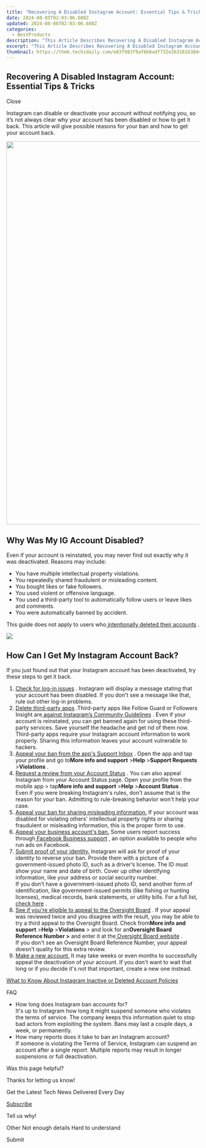 ```yaml
---
title: "Recovering A Disabled Instagram Account: Essential Tips & Tricks"
date: 2024-08-05T02:03:06.608Z
updated: 2024-08-06T02:03:06.608Z
categories:
  - BestProducts
description: "This Article Describes Recovering A Disabled Instagram Account: Essential Tips & Tricks"
excerpt: "This Article Describes Recovering A Disabled Instagram Account: Essential Tips & Tricks"
thumbnail: https://thmb.techidaily.com/e83f983f9af6b6adf732e263161638d4efc710da8fc4b32e0850fa910996aed9.jpg
---
```


## Recovering A Disabled Instagram Account: Essential Tips & Tricks

Close 

 Instagram can disable or deactivate your account without notifying you, so it’s not always clear why your account has been disabled or how to get it back. This article will give possible reasons for your ban and how to get your account back.  

<!-- affiliate ads begin -->
<a href="https://funwhole.sjv.io/c/5597632/1702887/17189" target="_top" id="1702887"><img src="//a.impactradius-go.com/display-ad/17189-1702887" border="0" alt="" width="1000" height="1000"/></a><img height="0" width="0" src="https://imp.pxf.io/i/5597632/1702887/17189" style="position:absolute;visibility:hidden;" border="0" />
<!-- affiliate ads end -->
##  Why Was My IG Account Disabled? 

 Even if your account is reinstated, you may never find out exactly why it was deactivated. Reasons may include:

* You have multiple intellectual property violations.
* You repeatedly shared fraudulent or misleading content.
* You bought likes or fake followers.
* You used violent or offensive language.
* You used a third-party tool to automatically follow users or leave likes and comments.
* You were automatically banned by accident.

 This guide does not apply to users who[ intentionally deleted their accounts](https://www.lifewire.com/delete-instagram-accounts-3485865) .

<!-- affiliate ads begin -->
<a href="https://store.absolute.com/order/checkout.php?PRODS=4601998&QTY=1&AFFILIATE=108875&CART=1"><img src="https://secure.avangate.com/images/merchant/ef70e26a0b5da778eda3f48014d087cd/728x90_larger-shield.jpg" border="0"></a>
<!-- affiliate ads end -->
##  How Can I Get My Instagram Account Back? 

 If you just found out that your Instagram account has been deactivated, try these steps to get it back.

1. [ Check for log-in issues](https://help.instagram.com/374546259294234) . Instagram will display a message stating that your account has been disabled. If you don't see a message like that, rule out other log-in problems.
2. [ Delete third-party apps](https://www.lifewire.com/delete-apps-on-android-phone-5271421) .Third-party apps like Follow Guard or Followers Insight are[ against Instagram’s Community Guidelines](https://help.instagram.com/263751177667145/?helpref=search&query=deactivated&search%5Fsession%5Fid=1479f017c035a5ef58fe9c9fe8fab374&sr=8) . Even if your account is reinstated, you can get banned again for using these third-party services. Save yourself the headache and get rid of them now.  
 Third-party apps require your Instagram account information to work properly. Sharing this information leaves your account vulnerable to hackers.
3. [ Appeal your ban from the app's Support Inbox](https://help.instagram.com/280908123309761) . Open the app and tap your profile and go to**More info and support** \>**Help** \>**Support Requests** \>**Violations** .
4. [ Request a review from your Account Status](https://help.instagram.com/338481628002750) . You can also appeal Instagram from your Account Status page. Open your profile from the mobile app > tap**More info and support** \>**Help** \>**Account Status** .  
 Even if you were breaking Instagram's rules, don't assume that is the reason for your ban. Admitting to rule-breaking behavior won't help your case.
5. [ Appeal your ban for sharing misleading information.](https://www.facebook.com/help/instagram/693680257839261?helpref=faq%5Fcontent) If your account was disabled for violating others' intellectual property rights or sharing fraudulent or misleading information, this is the proper form to use.
6. [ Appeal your business account's ban.](https://www.facebook.com/business/help/422289316306981) Some users report success through[ Facebook Business support](https://www.facebook.com/business/help) , an option available to people who run ads on Facebook.
7. [ Submit proof of your identity.](https://help.instagram.com/293775921768331/?helpref=related%5Farticles) Instagram will ask for proof of your identity to reverse your ban. Provide them with a picture of a government-issued photo ID, such as a driver’s license. The ID must show your name and date of birth. Cover up other identifying information, like your address or social security number.  
 If you don’t have a government-issued photo ID, send another form of identification, like government-issued permits (like fishing or hunting licenses), medical records, bank statements, or utility bills. For a full list,[ check here](https://help.instagram.com/271237319690904/?helpref=faq%5Fcontent) .
8. [ See if you're eligible to appeal to the Oversight Board](https://help.instagram.com/675885993348720/) . If your appeal was reviewed twice and you disagree with the result, you may be able to try a third appeal to the Oversight Board. Check from**More info and support** \>**Help** \>**Violations** \> and look for an**Oversight Board Reference Number >** and enter it at the[ Oversight Board website](https://www.oversightboard.com/) .  
 If you don't see an Oversight Board Reference Number, your appeal doesn't quality for this extra review.
9. [ Make a new account.](https://help.instagram.com/155940534568753) It may take weeks or even months to successfully appeal the deactivation of your account. If you don't want to wait that long or if you decide it's not that important, create a new one instead.

[  What to Know About Instagram Inactive or Deleted Account Policies ](https://www.lifewire.com/instagram-inactive-deleted-account-policies-5443012) 

 FAQ

* How long does Instagram ban accounts for?  
 It's up to Instagram how long it might suspend someone who violates the terms of service. The company keeps this information quiet to stop bad actors from exploiting the system. Bans may last a couple days, a week, or permanently.
* How many reports does it take to ban an Instagram account?  
 If someone is violating the Terms of Service, Instagram can suspend an account after a single report. Multiple reports may result in longer suspensions or full deactivation.

Was this page helpful?

Thanks for letting us know!

 Get the Latest Tech News Delivered Every Day

[ Subscribe ](https://www.lifewire.com/#) 

Tell us why!

 Other  Not enough details  Hard to understand 

 Submit 

<ins class="adsbygoogle"
     style="display:block"
     data-ad-format="autorelaxed"
     data-ad-client="ca-pub-7571918770474297"
     data-ad-slot="1223367746"></ins>



<ins class="adsbygoogle"
     style="display:block"
     data-ad-client="ca-pub-7571918770474297"
     data-ad-slot="8358498916"
     data-ad-format="auto"
     data-full-width-responsive="true"></ins>
